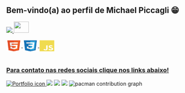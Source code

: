 ## Bem-vindo(a) ao perfil de Michael Piccagli 😁

 <div>
   <a href="https://github.com/michaelpiccagli">
   <img height="30" src="https://github-readme-stats.vercel.app/api?username=michaelpiccagli&show_icons=true&theme=tokyonight&include_all_commits=true&count_private=true"/>
   <img height="30"  width="40" src="https://github-readme-stats.vercel.app/api/top-langs/?username=michaelpiccagli&layout=compact&langs_count=6&theme=tokyonight"/>

</div>
<div style="display: inline_block"><br>
  <img align="center" alt="HTML" height="30" width="40" src="https://raw.githubusercontent.com/devicons/devicon/master/icons/html5/html5-original.svg">
  <img align="center" alt="CSS" height="30" width="40" src="https://raw.githubusercontent.com/devicons/devicon/master/icons/css3/css3-original.svg">
  <img align="center" alt="Js" height="30" width="40" src="https://raw.githubusercontent.com/devicons/devicon/master/icons/javascript/javascript-plain.svg"> 
</div>

 <br>
 
  ### Para contato nas redes sociais clique nos links abaixo!
 
<div> 
    <a href="https://michaelpiccagli.netlify.app/">
      <img src="https://img.shields.io/static/v1?message=Portfolio&logo=web&label=&color=6C63FF&logoColor=white&labelColor=&style=for-the-badge" height="35" alt="Portfolio icon" />
    </a>
   <a href="https://www.linkedin.com/in/michaelpiccagli" target="_blank"><img src="https://img.shields.io/badge/-LinkedIn-%230077B5?style=for-the-badge&logo=linkedin&logoColor=white" target="_blank"></a> 
   <a href = "mailto:michael89piccagli@gmail.com"><img src="https://img.shields.io/badge/-Gmail-%23333?style=for-the-badge&logo=gmail&logoColor=white" target="_blank"></a>
   <a href="https://instagram.com/michael_piccagli" target="_blank"><img src="https://img.shields.io/badge/-Instagram-%23E4405F?style=for-the-badge&logo=instagram&logoColor=white" target="_blank"></a>

  <picture>
  <source media="(prefers-color-scheme: dark)" srcset="https://raw.githubusercontent.com/Francine02/Francine02/output/pacman-contribution-graph-dark.svg">
  <source media="(prefers-color-scheme: light)" srcset="https://raw.githubusercontent.com/Francine02/Francine02/output/pacman-contribution-graph.svg">
  <img alt="pacman contribution graph" src="https://raw.githubusercontent.com/Francine02/Francine02/output/pacman-contribution-graph.svg">
</picture>

</div>
